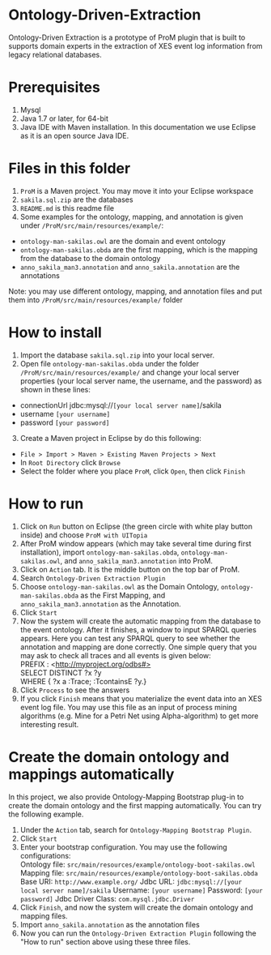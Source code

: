 # Ontology-Driven-Extraction
Ontology-Driven Extraction is a prototype of ProM plugin that is built to supports domain experts in the extraction of XES event log information from legacy relational databases.

# Prerequisites
1. Mysql
2. Java 1.7 or later, for 64-bit
3. Java IDE with Maven installation. In this documentation we use Eclipse as it is an open source Java IDE.

# Files in this folder
1. `ProM` is a Maven project. You may move it into your Eclipse workspace
2. `sakila.sql.zip` are the databases
3. `README.md` is this readme file
4. Some examples for the ontology, mapping, and annotation is given under `/ProM/src/main/resources/example/`:
  * `ontology-man-sakilas.owl` are the domain and event ontology
  * `ontology-man-sakilas.obda` are the first mapping, which is the mapping from the database to the domain ontology
  * `anno_sakila_man3.annotation` and `anno_sakila.annotation` are the annotations

Note: you may use different ontology, mapping, and annotation files and put them into `/ProM/src/main/resources/example/` folder

# How to install
1. Import the database `sakila.sql.zip` into your local server.
2. Open file `ontology-man-sakilas.obda` under the folder `/ProM/src/main/resources/example/` and change your local server properties (your local server name, the username, and the password) as shown in these lines:
  * connectionUrl	jdbc:mysql://`[your local server name]`/sakila
  * username	`[your username]`
  * password	`[your password]` <br />
3. Create a Maven project in Eclipse by do this following:
  * `File > Import > Maven > Existing Maven Projects > Next` 
  * In `Root Directory` click `Browse`
  * Select the folder where you place `ProM`, click `Open`, then click `Finish`

# How to run
1. Click on `Run` button on Eclipse (the green circle with white play button inside) and choose `ProM with UITopia` 
2. After ProM window appears (which may take several time during first installation), import `ontology-man-sakilas.obda`, `ontology-man-sakilas.owl`, and `anno_sakila_man3.annotation` into ProM.
3. Click on `Action` tab. It is the middle button on the top bar of ProM.
4. Search `Ontology-Driven Extraction Plugin` 
5. Choose `ontology-man-sakilas.owl` as the Domain Ontology, `ontology-man-sakilas.obda` as the First Mapping, and `anno_sakila_man3.annotation` as the Annotation.
6. Click `Start`
7. Now the system will create the automatic mapping from the database to the event ontology. After it finishes, a window to input SPARQL queries appears. Here you can test any SPARQL query to see whether the annotation and mapping are done correctly. One simple query that you may ask to check all traces and all events is given below: <br />
PREFIX : \<http://myproject.org/odbs#> <br />
SELECT DISTINCT ?x ?y<br />
WHERE { ?x a :Trace; :TcontainsE ?y.}
8. Click `Process` to see the answers
9. If you click `Finish` means that you materialize the event data into an XES event log file.  You may use this file as an input of process mining algorithms (e.g. Mine for a Petri Net using Alpha-algorithm) to get more interesting result.

# Create the domain ontology and mappings automatically
In this project, we also provide Ontology-Mapping Bootstrap plug-in to create the domain ontology and the first mapping automatically. You can try the following example.
1. Under the `Action` tab, search for `Ontology-Mapping Bootstrap Plugin`.
2. Click `Start`
3. Enter your bootstrap configuration. You may use the following configurations: <br />
Ontology file: `src/main/resources/example/ontology-boot-sakilas.owl`
Mapping file: `src/main/resources/example/ontology-boot-sakilas.obda`
Base URI: `http://www.example.org/`
Jdbc URL: `jdbc:mysql://[your local server name]/sakila`
Username: `[your username]`
Password: `[your password]`
Jdbc Driver Class: `com.mysql.jdbc.Driver` <br />
4. Click `Finish`, and now the system will create the domain ontology and mapping files.
5. Import `anno_sakila.annotation` as the annotation files
6. Now you can run the `Ontology-Driven Extraction Plugin` following the "How to run" section above using these three files.




